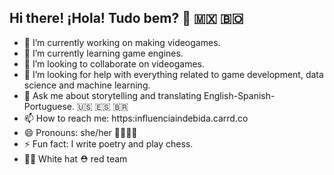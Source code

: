 ## Hi there! ¡Hola! Tudo bem? 👋 🇲🇽 🇧🇴

<!--
Reasons why **KurmiXochitl/KurmiXochitl** is ✨ _special_ ✨ :

- 🔭 I’m currently working on making videogames.
- 🌱 I’m currently learning game engines.
- 👯 I’m looking to collaborate on videogames.
- 🤔 I’m looking for help with everything related to game development, data science and machine learning.
- 💬 Ask me about storytelling and translating English-Spanish-Portuguese. 🇺🇸 🇪🇸 🇧🇷
- 📫 How to reach me: https:influenciaindebida.carrd.co
- 😄 Pronouns: she/her 🏳️‍⚧️🏳️‍🌈
- ⚡ Fun fact: I write poetry and play chess.
--> 
- 🔭 I’m currently working on making videogames.
- 🌱 I’m currently learning game engines.
- 👯 I’m looking to collaborate on videogames.
- 🤔 I’m looking for help with everything related to game development, data science and machine learning.
- 💬 Ask me about storytelling and translating English-Spanish-Portuguese. 🇺🇸 🇪🇸 🇧🇷
- 📫 How to reach me: https:influenciaindebida.carrd.co
- 😄 Pronouns: she/her 🏳️‍⚧️🏳️‍🌈
- ⚡ Fun fact: I write poetry and play chess.
- 🧙‍♀️ White hat ⛑ red team
